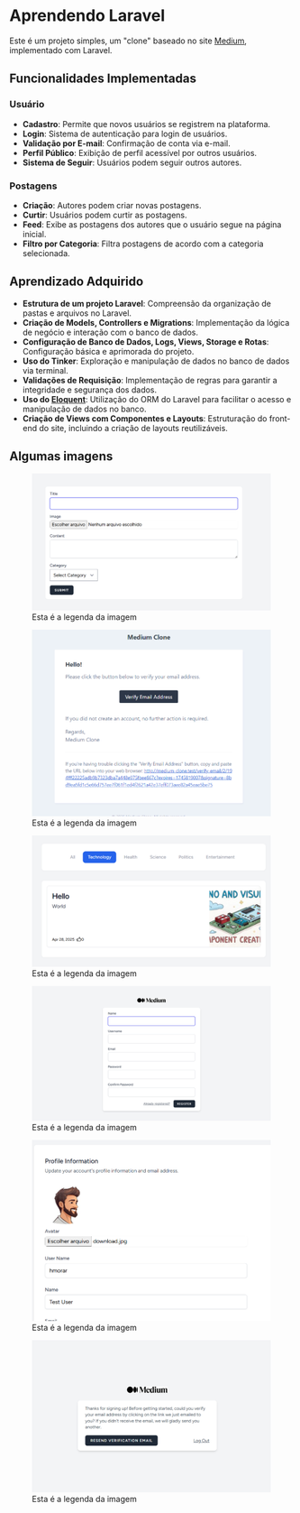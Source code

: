 # Aprendendo Laravel

Este é um projeto simples, um "clone" baseado no site [Medium](https://medium.com/), implementado com Laravel.

## Funcionalidades Implementadas

### **Usuário**
- **Cadastro**: Permite que novos usuários se registrem na plataforma.
- **Login**: Sistema de autenticação para login de usuários.
- **Validação por E-mail**: Confirmação de conta via e-mail.
- **Perfil Público**: Exibição de perfil acessível por outros usuários.
- **Sistema de Seguir**: Usuários podem seguir outros autores.

### **Postagens**
- **Criação**: Autores podem criar novas postagens.
- **Curtir**: Usuários podem curtir as postagens.
- **Feed**: Exibe as postagens dos autores que o usuário segue na página inicial.
- **Filtro por Categoria**: Filtra postagens de acordo com a categoria selecionada.

## Aprendizado Adquirido

- **Estrutura de um projeto Laravel**: Compreensão da organização de pastas e arquivos no Laravel.
- **Criação de Models, Controllers e Migrations**: Implementação da lógica de negócio e interação com o banco de dados.
- **Configuração de Banco de Dados, Logs, Views, Storage e Rotas**: Configuração básica e aprimorada do projeto.
- **Uso do Tinker**: Exploração e manipulação de dados no banco de dados via terminal.
- **Validações de Requisição**: Implementação de regras para garantir a integridade e segurança dos dados.
- **Uso do [Eloquent](https://laravel.com/docs/12.x/eloquent)**: Utilização do ORM do Laravel para facilitar o acesso e manipulação de dados no banco.
- **Criação de Views com Componentes e Layouts**: Estruturação do front-end do site, incluindo a criação de layouts reutilizáveis.

## Algumas imagens

<figure>
  <img src=".repository/criacao_postagem.png" alt="Texto alternativo">
  <figcaption>Esta é a legenda da imagem</figcaption>
</figure>

<figure>
  <img src=".repository/email.png" alt="Texto alternativo">
  <figcaption>Esta é a legenda da imagem</figcaption>
</figure>


<figure>
  <img src=".repository/pagina_inicial_com_postagem.png" alt="Texto alternativo">
  <figcaption>Esta é a legenda da imagem</figcaption>
</figure>


<figure>
  <img src=".repository/tela_criacao_acordo.png" alt="Texto alternativo">
  <figcaption>Esta é a legenda da imagem</figcaption>
</figure>

<figure>
  <img src=".repository/tela_edit_perfil.png" alt="Texto alternativo">
  <figcaption>Esta é a legenda da imagem</figcaption>
</figure>

<figure>
  <img src=".repository/tela_verificacao_email.png" alt="Texto alternativo">
  <figcaption>Esta é a legenda da imagem</figcaption>
</figure>

